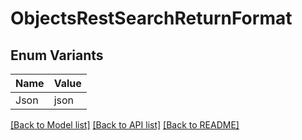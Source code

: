 # ObjectsRestSearchReturnFormat

## Enum Variants

| Name | Value |
|---- | -----|
| Json | json |


[[Back to Model list]](../README.md#documentation-for-models) [[Back to API list]](../README.md#documentation-for-api-endpoints) [[Back to README]](../README.md)


